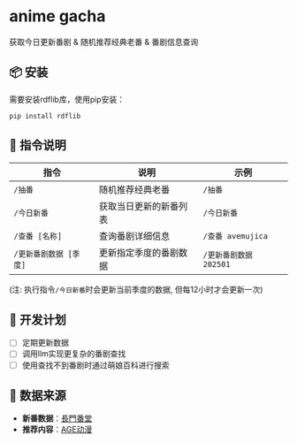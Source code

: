 # anime gacha  
获取今日更新番剧 & 随机推荐经典老番 & 番剧信息查询

## 📦 安装
需要安装rdflib库，使用pip安装：
```
pip install rdflib
```

## 📝 指令说明
| 指令                | 说明                          | 示例               |
|---------------------|-----------------------------|------------------|
| `/抽番`             | 随机推荐经典老番              | `/抽番`            |
| `/今日新番`         | 获取当日更新的新番列表          | `/今日新番`          |
| `/查番 [名称]`      | 查询番剧详细信息               | `/查番 avemujica`  |
| `/更新番剧数据 [季度]`| 更新指定季度的番剧数据          | `/更新番剧数据 202501` |

(注: 执行指令`/今日新番`时会更新当前季度的数据, 但每12小时才会更新一次)

## 📅 开发计划
- [ ] 定期更新数据
- [ ] 调用llm实现更复杂的番剧查找
- [ ] 使用查找不到番剧时通过萌娘百科进行搜索

## 🔗 数据来源
- **新番数据**：[長門番堂](http://yuc.wiki/)
- **推荐内容**：[AGE动漫](https://github.com/agefanscom/website)

